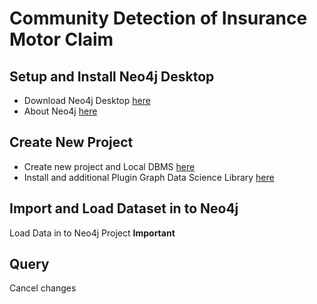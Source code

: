# Community Detection of Insurance Motor Claim
## Setup and Install Neo4j Desktop
 - Download Neo4j Desktop [here](https://neo4j.com/download/)
 - About Neo4j [here](https://neo4j.com/product/#neo4j-desktop)
## Create New Project
- Create new project and Local DBMS [here](https://github.com/phuritanc/git-snaneo4j/blob/main/Create%20Project.pdf)
- Install and additional Plugin Graph Data Science Library  [here](https://github.com/phuritanc/git-snaneo4j/blob/main/Plugins%20Graph%20Data%20Science.pdf)
## Import and Load Dataset in to Neo4j
Load Data in to Neo4j Project
**Important**

## Query
Cancel changes

